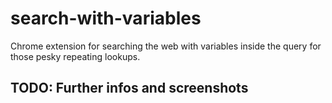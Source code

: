 # search-with-variables
Chrome extension for searching the web with variables inside the query for those pesky repeating lookups.

## TODO: Further infos and screenshots
